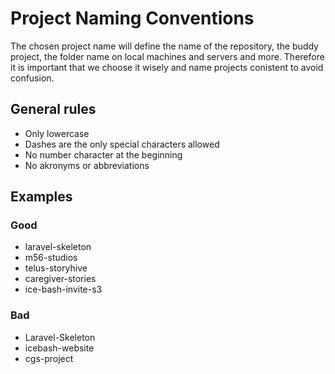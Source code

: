 # Project Naming Conventions

The chosen project name will define the name of the repository, the buddy project, the folder name on local machines and servers and more. Therefore it is important that we choose it wisely and name projects conistent to avoid confusion.

## General rules
* Only lowercase
* Dashes are the only special characters allowed
* No number character at the beginning
* No akronyms or abbreviations

## Examples

  ### Good
  * laravel-skeleton
  * m56-studios
  * telus-storyhive
  * caregiver-stories
  * ice-bash-invite-s3
 
  ### Bad
  * Laravel-Skeleton
  * icebash-website
  * cgs-project
